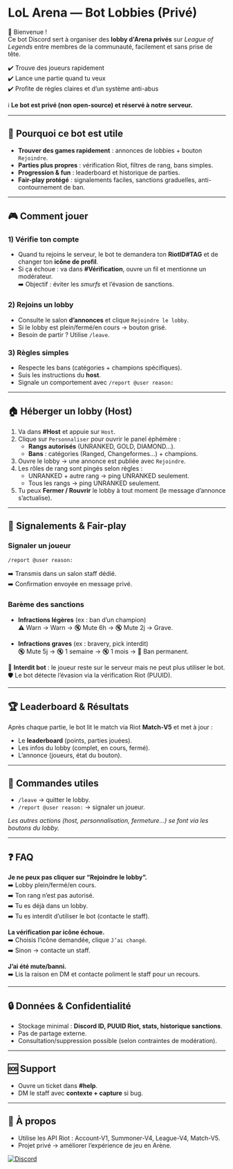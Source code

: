 # LoL Arena — Bot Lobbies (Privé)

👋 Bienvenue !  
Ce bot Discord sert à organiser des **lobby d'Arena privés** sur *League of Legends* entre membres de la communauté, facilement et sans prise de tête.  

✔️ Trouve des joueurs rapidement  
✔️ Lance une partie quand tu veux  
✔️ Profite de règles claires et d’un système anti-abus  

ℹ️ **Le bot est privé (non open-source) et réservé à notre serveur.**

---

## 🚀 Pourquoi ce bot est utile

- **Trouver des games rapidement** : annonces de lobbies + bouton `Rejoindre`.  
- **Parties plus propres** : vérification Riot, filtres de rang, bans simples.  
- **Progression & fun** : leaderboard et historique de parties.  
- **Fair-play protégé** : signalements faciles, sanctions graduelles, anti-contournement de ban.  

---

## 🎮 Comment jouer

### 1) Vérifie ton compte
- Quand tu rejoins le serveur, le bot te demandera ton **RiotID#TAG** et de changer ton **icône de profil**.  
- Si ça échoue : va dans **#Vérification**, ouvre un fil et mentionne un modérateur.  
➡️ Objectif : éviter les *smurfs* et l’évasion de sanctions.  

### 2) Rejoins un lobby
- Consulte le salon **d’annonces** et clique `Rejoindre le lobby`.  
- Si le lobby est plein/fermé/en cours → bouton grisé.  
- Besoin de partir ? Utilise `/leave`.  

### 3) Règles simples
- Respecte les bans (catégories + champions spécifiques).  
- Suis les instructions du **host**.  
- Signale un comportement avec `/report @user reason:`  

---

## 🏠 Héberger un lobby (Host)

1. Va dans **#Host** et appuie sur `Host`.  
2. Clique sur `Personnaliser` pour ouvrir le panel éphémère :  
   - **Rangs autorisés** (UNRANKED, GOLD, DIAMOND…).  
   - **Bans** : catégories (Ranged, Changeformes…) + champions.  
3. Ouvre le lobby → une annonce est publiée avec `Rejoindre`.  
4. Les rôles de rang sont pingés selon règles :  
   - UNRANKED + autre rang → ping UNRANKED seulement.  
   - Tous les rangs → ping UNRANKED seulement.  
5. Tu peux **Fermer / Rouvrir** le lobby à tout moment (le message d’annonce s’actualise).  

---

## 🚨 Signalements & Fair-play

### Signaler un joueur
```bash
/report @user reason:
```

➡️ Transmis dans un salon staff dédié.  
➡️ Confirmation envoyée en message privé.  

### Barème des sanctions
- **Infractions légères** (ex : ban d’un champion)  
  ⚠️ Warn → Warn → 🔇 Mute 6h → 🔇 Mute 2j → Grave.  

- **Infractions graves** (ex : bravery, pick interdit)  
  🔇 Mute 5j → 🔇 1 semaine → 🔇 1 mois → 🔨 Ban permanent.  

🚫 **Interdit bot** : le joueur reste sur le serveur mais ne peut plus utiliser le bot.  
🛡️ Le bot détecte l’évasion via la vérification Riot (PUUID).  

---

## 🏆 Leaderboard & Résultats

Après chaque partie, le bot lit le match via Riot **Match-V5** et met à jour :  
- Le **leaderboard** (points, parties jouées).  
- Les infos du lobby (complet, en cours, fermé).  
- L’annonce (joueurs, état du bouton).  

---

## 🔧 Commandes utiles

- `/leave` → quitter le lobby.  
- `/report @user reason:` → signaler un joueur.  

*Les autres actions (host, personnalisation, fermeture…) se font via les boutons du lobby.*  

---

## ❓ FAQ

**Je ne peux pas cliquer sur “Rejoindre le lobby”.**  
➡️ Lobby plein/fermé/en cours.  
➡️ Ton rang n’est pas autorisé.  
➡️ Tu es déjà dans un lobby.  
➡️ Tu es interdit d’utiliser le bot (contacte le staff).  

**La vérification par icône échoue.**  
➡️ Choisis l’icône demandée, clique `J’ai changé`.  
➡️ Sinon → contacte un staff.  

**J’ai été mute/banni.**  
➡️ Lis la raison en DM et contacte poliment le staff pour un recours.  

---

## 🔒 Données & Confidentialité

- Stockage minimal : **Discord ID, PUUID Riot, stats, historique sanctions**.  
- Pas de partage externe.  
- Consultation/suppression possible (selon contraintes de modération).  

---

## 🆘 Support

- Ouvre un ticket dans **#help**.  
- DM le staff avec **contexte + capture** si bug.  

---

## 📖 À propos

- Utilise les API Riot : Account-V1, Summoner-V4, League-V4, Match-V5.  
- Projet privé → améliorer l’expérience de jeu en Arène.  

[![Discord](https://img.shields.io/badge/Rejoindre-Discord-5865F2?style=for-the-badge&logo=discord&logoColor=white)]((https://discord.gg/UbByf6w9kh))

